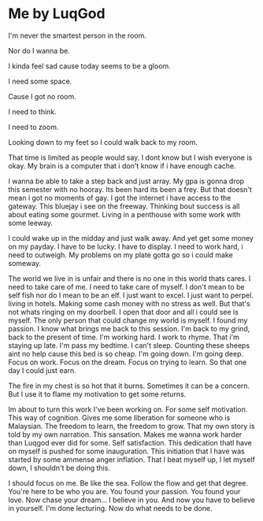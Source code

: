 # Me by LuqGod

I'm never the smartest person in the room.

Nor do I wanna be.

I kinda feel sad cause today seems to be a gloom.

I need some space.

Cause I got no room.

I need to think. 

I need to zoom.

Looking down to my feet so I could walk back to my room. 

That time is limited as people would say.
I dont know but I wish everyone is okay.
My brain is a computer that i don't know if i have enough cache.

I wanna be able to take a step back and just array. 
My gpa is gonna drop this semester with no hooray. 
Its been hard its been a frey.
But that doesn't mean i got no moments of gay. 
I got the internet i have access to the gateway. 
This bluejay i see on the freeway. 
Thinking bout success is all about eating some gourmet.
Living in a penthouse with some work with some leeway. 

I could wake up in the midday and just walk away. 
And yet get some money on my payday. 
I have to be lucky. 
I have to display.
I need to work hard, i need to outweigh. 
My problems on my plate gotta go  so i could make someway. 

The world we live in is unfair and there is no one in this world thats cares. 
I need to take care of me.
I need to take care of myself. 
I don't mean to be self fish nor do I mean to be an elf.
I just want to excel. 
I just want to perpel. 
living in hotels. 
Making some cash money with no stress as well. 
But that's not whats ringing on my doorbell.
I open that door and all i could see is myself. 
The only person that could change my world is myself. 
I found my passion.
I know what brings me back to this session.
I'm back to my grind, back to the present of time. 
I'm working hard.
I work to rhyme.
That i'm staying up late. 
I'm pass my bedtime. 
I can't sleep. 
Counting these sheeps aint no help cause this bed is so cheap.
I'm going down.
I'm going deep. 
Focus on work. 
Focus on the dream.
Focus on trying to learn. 
So that one day I could just earn. 

The fire in my chest is so hot that it burns. 
Sometimes it can be a concern. 
But I use it to flame my motivation to get some returns. 

Im about to turn this work I've been working on. 
For some self motivation. 
This way of cognition. 
Gives me some liberation for someone who is Malaysian.
The freedom to learn, the freedom to grow. 
That my own story is told by my own narration. 
This sansation. 
Makes me wanna work harder than Luqgod ever did for some. 
Self satisfaction. 
This dedication thatI have on myself is pushed for some inauguration. 
This initiation that I have was started by some ammense anger inflation. 
That I beat myself up, I let myself down, I shouldn't be doing this. 

I should focus on me. 
Be like the sea. 
Follow the flow and get that degree. 
You're here to be who you are. 
You found your passion.
You found your love.
Now chase your dream...
I believe in you.
And now you have to believe in yourself. 
I'm done lecturing. 
Now do what needs to be done.
